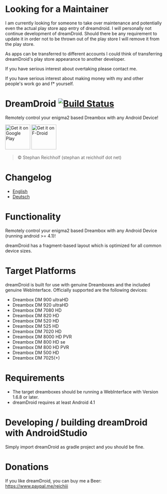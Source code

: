 # Looking for a Maintainer
I am currently looking for someone to take over maintenance and potentially even the actual play store app entry of dreamdroid.
I will personally not continue development of dreamDroid.
Should there be any requirement to update it in order not to be thrown out of the play store I will remove it from the play store.

As apps can be transferred to different accounts I could think of transferring dreamDroid's play store appearance to another developer.

If you have serious interest about overtaking please contact me.

If you have serious interest about making money with my and other people's work go and f* yourself.

DreamDroid [![Build Status](https://travis-ci.org/sreichholf/dreamDroid.svg?branch=master)](https://travis-ci.org/sreichholf/dreamDroid)
==========

Remotely control your enigma2 based Dreambox with any Android Device!

[<img src="https://play.google.com/intl/en_us/badges/images/generic/en-play-badge.png"
      alt="Get it on Google Play"
      height="80">](https://play.google.com/store/apps/details?id=net.reichholf.dreamdroid)
[<img src="https://f-droid.org/badge/get-it-on.png"
      alt="Get it on F-Droid"
      height="80">](https://f-droid.org/packages/net.reichholf.dreamdroid/)

>© Stephan Reichholf (stephan at reichholf dot net)

# Changelog
* [English](app/res/raw/changelog.md)
* [Deutsch](app/res/raw-de/changelog.md)

# Functionality
Remotely control your enigma2 based Dreambox with any Android Device (running android >= 4.1)!

dreamDroid has a fragment-based layout which is optimized for all common device sizes.

# Target Platforms
dreamDroid is built for use with genuine Dreamboxes and the included genuine WebInterface.
Officially supported are the following devices:

* Dreambox DM 900 ultraHD
* Dreambox DM 920 ultraHD
* Dreambox DM 7080 HD
* Dreambox DM 820 HD
* Dreambox DM 520 HD
* Dreambox DM 525 HD
* Dreambox DM 7020 HD
* Dreambox DM 8000 HD PVR
* Dreambox DM 800 HD se
* Dreambox DM 800 HD PVR
* Dreambox DM 500 HD
* Dreambox DM 7025(+)

# Requirements

* The target dreamboxes should be running a WebInterface with Version 1.6.8 or later.
* dreamDroid requires at least Android 4.1

# Developing / building dreamDroid with AndroidStudio

Simply import dreamDroid as gradle project and you should be fine.

# Donations

If you like dreamDroid, you can buy me a Beer: https://www.paypal.me/reichiii

